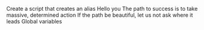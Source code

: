 Create a script that creates an alias
Hello you
The path to success is to take massive, determined action
If the path be beautiful, let us not ask where it leads
Global variables
